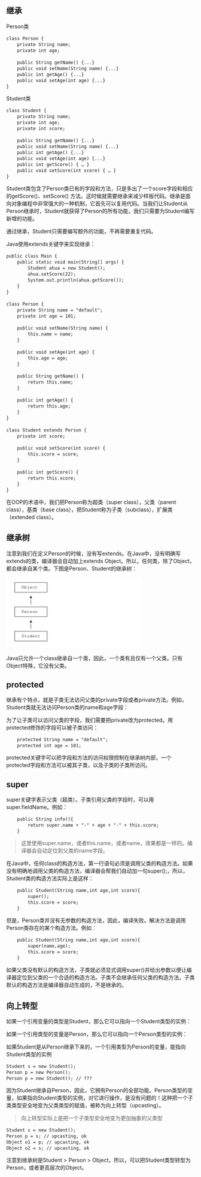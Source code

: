 ## 继承

Person类

```$xslt
class Person {
    private String name;
    private int age;

    public String getName() {...}
    public void setName(String name) {...}
    public int getAge() {...}
    public void setAge(int age) {...}
}
```

Student类

```$xslt
class Student {
    private String name;
    private int age;
    private int score;

    public String getName() {...}
    public void setName(String name) {...}
    public int getAge() {...}
    public void setAge(int age) {...}
    public int getScore() { … }
    public void setScore(int score) { … }
}
```

Student类包含了Person类已有的字段和方法，只是多出了一个score字段和相应的getScore()、setScore()
方法。这时候就需要继承来减少样板代码。继承是面向对象编程中非常强大的一种机制，它首先可以复用代码。当我们让Student从Person继承时，Student就获得了Person的所有功能，我们只需要为Student编写新增的功能。

通过继承，Student只需要编写额外的功能，不再需要重复代码。

Java使用extends关键字来实现继承：

```$xslt
public class Main {
    public static void main(String[] args) {
        Student ahua = new Student();
        ahua.setScore(22);
        System.out.println(ahua.getScore());
    }
}

class Person {
    private String name = "default";
    private int age = 101;

    public void setName(String name) {
        this.name = name;
    }

    public void setAge(int age) {
        this.age = age;
    }

    public String getName() {
        return this.name;
    }

    public int getAge() {
        return this.age;
    }
}

class Student extends Person {
    private int score;

    public void setScore(int score) {
        this.score = score;
    }

    public int getScore() {
        return this.score;
    }
}
```

在OOP的术语中，我们把Person称为超类（super class），父类（parent class），基类（base class），把Student称为子类（subclass），扩展类（extended class）。

## 继承树

注意到我们在定义Person的时候，没有写extends。在Java中，没有明确写extends的类，编译器会自动加上extends Object。所以，任何类，除了Object，都会继承自某个类。下图是Person、Student的继承树：

![](https://raw.githubusercontent.com/easterCat/img-package/master/img/%E5%B1%8F%E5%B9%95%E5%BF%AB%E7%85%A7%202019-12-07%20%E4%B8%8B%E5%8D%888.46.59.png)

Java只允许一个class继承自一个类，因此，一个类有且仅有一个父类。只有Object特殊，它没有父类。

## protected

继承有个特点，就是子类无法访问父类的private字段或者private方法。例如，Student类就无法访问Person类的name和age字段：

为了让子类可以访问父类的字段，我们需要把private改为protected。用protected修饰的字段可以被子类访问：

```$xslt
    protected String name = "default";
    protected int age = 101;
```

protected关键字可以把字段和方法的访问权限控制在继承树内部，一个protected字段和方法可以被其子类，以及子类的子类所访问。

## super

super关键字表示父类（超类）。子类引用父类的字段时，可以用super.fieldName。例如：

```$xslt
    public String info(){
        return super.name + "-" + age + "-" + this.score;
    }
```

> 这里使用super.name，或者this.name，或者name，效果都是一样的。编译器会自动定位到父类的name字段。


在Java中，任何class的构造方法，第一行语句必须是调用父类的构造方法。如果没有明确地调用父类的构造方法，编译器会帮我们自动加一句super();，所以，Student类的构造方法实际上是这样：

```$xslt
    public Student(String name,int age,int score){
        super();
        this.score = score;
    }
```

但是，Person类并没有无参数的构造方法，因此，编译失败。解决方法是调用Person类存在的某个构造方法。例如：

```$xslt
    public Student(String name,int age,int score){
        super(name,age);
        this.score = score;
    }
```

如果父类没有默认的构造方法，子类就必须显式调用super()并给出参数以便让编译器定位到父类的一个合适的构造方法。子类不会继承任何父类的构造方法。子类默认的构造方法是编译器自动生成的，不是继承的。

## 向上转型

如果一个引用变量的类型是Student，那么它可以指向一个Student类型的实例：

如果一个引用类型的变量是Person，那么它可以指向一个Person类型的实例：

如果Student是从Person继承下来的，一个引用类型为Person的变量，能指向Student类型的实例

```$xslt
Student s = new Student();
Person p = new Person();
Person p = new Student(); // ???
```

因为Student继承自Person，因此，它拥有Person的全部功能。Person类型的变量，如果指向Student类型的实例，对它进行操作，是没有问题的！这种把一个子类类型安全地变为父类类型的赋值，被称为向上转型（upcasting）。

> 向上转型实际上是把一个子类型安全地变为更加抽象的父类型

```$xslt
Student s = new Student();
Person p = s; // upcasting, ok
Object o1 = p; // upcasting, ok
Object o2 = s; // upcasting, ok
```

注意到继承树是Student > Person > Object，所以，可以把Student类型转型为Person，或者更高层次的Object。